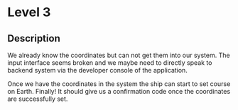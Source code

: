 # Level 3

## Description

We already know the coordinates but can not get them into our system.
The input interface seems broken and we maybe need to directly speak to
backend system via the developer console of the application.

Once we have the coordinates in the system the ship can start to set
course on Earth. Finally!
It should give us a confirmation code once the coordinates are successfully set.
